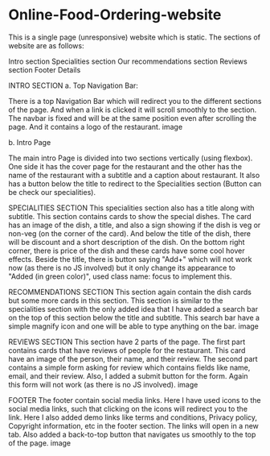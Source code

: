 # Online-Food-Ordering-website

This is a single page (unresponsive) website which is static. The sections of website are as follows:

Intro section
Specialities section
Our recommendations section
Reviews section
Footer
Details


INTRO SECTION
a. Top Navigation Bar:

There is a top Navigation Bar which will redirect you to the different sections of the page. And when a link is clicked it will scroll smoothly to the section.
The navbar is fixed and will be at the same position even after scrolling the page. And it contains a logo of the restaurant.
image

b. Intro Page

The main intro Page is divided into two sections vertically (using flexbox). One side it has the cover page for the restaurant and the other has the name of the restaurant with a subtitle and a caption about restaurant.
It also has a button below the title to redirect to the Specialities section (Button can be check our specialities).


SPECIALITIES SECTION
This specialities section also has a title along with subtitle.
This section contains cards to show the special dishes.
The card has an image of the dish, a title, and also a sign showing if the dish is veg or non-veg (on the corner of the card). And below the title of the dish, there will be discount and a short description of the dish.
On the bottom right corner, there is price of the dish and these cards have some cool hover effects.
Beside the title, there is button saying "Add+" which will not work now (as there is no JS involved) but it only change its appearance to "Added (in green color)", used class name: focus to implement this.


RECOMMENDATIONS SECTION
This section again contain the dish cards but some more cards in this section.
This section is similar to the specialities section with the only added idea that I have added a search bar on the top of this section below the title and subtitle.
This search bar have a simple magnify icon and one will be able to type anything on the bar.
image



REVIEWS SECTION
This section have 2 parts of the page. The first part contains cards that have reviews of people for the restaurant. This card have an image of the person, their name, and their review.
The second part contains a simple form asking for review which contains fields like name, email, and their review. Also, I added a submit button for the form. Again this form will not work (as there is no JS involved).
image

FOOTER
The footer contain social media links. Here I have used icons to the social media links, such that clicking on the icons will redirect you to the link.
Here I also added demo links like terms and conditions, Privacy policy, Copyright information, etc in the footer section.
The links will open in a new tab.
Also added a back-to-top button that navigates us smoothly to the top of the page.
image
